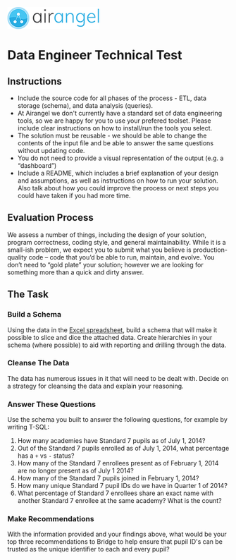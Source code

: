 ![Airangel Logo](Airangel-200.png)

# Data Engineer Technical Test

## Instructions

* Include the source code for all phases of the process - ETL, data storage (schema), and data analysis (queries).
* At Airangel we don't currently have a standard set of data engineering tools, so we are happy for you to use your prefered toolset. Please include clear instructions on how to install/run the tools you select. 
* The solution must be reusable - we should be able to change the contents of the input file and be able to answer the same questions without updating code.
* You do not need to provide a visual representation of the output (e.g. a “dashboard”)
* Include a README, which includes a brief explanation of your design and assumptions, as well as instructions on how to run your solution. Also talk about how you could improve the process or next steps you could have taken if you had more time.

## Evaluation Process
We assess a number of things, including the design of your solution, program correctness, coding style, and general maintainability. While it is a small-ish problem, we expect you to submit what you believe is production-quality code – code that you’d be able to run, maintain, and evolve. You don’t need to “gold plate” your solution; however we are looking for something more than a quick and dirty answer.

## The Task

### Build a Schema

Using the data in the [Excel spreadsheet](Data.xlsx), build a schema that will make it possible to slice and dice the attached data. Create hierarchies in your schema (where possible) to aid with reporting and drilling through the data.

### Cleanse The Data

The data has numerous issues in it that will need to be dealt with. Decide on a strategy for cleansing the data and explain your reasoning.

### Answer These Questions

Use the schema you built to answer the following questions, for example by writing T-SQL:

1. How many academies have Standard 7 pupils as of July 1, 2014?
2. Out of the Standard 7 pupils enrolled as of July 1, 2014, what percentage has a `+` vs `-` status?
3. How many of the Standard 7 enrollees present as of February 1, 2014 are no longer present as of July 1 2014?
4. How many of the Standard 7 pupils joined in February 1, 2014?
5. How many unique Standard 7 pupil IDs do we have in Quarter 1 of 2014?
6. What percentage of Standard 7 enrollees share an exact name with another Standard 7 enrollee at the same academy? What is the count?

### Make Recommendations

With the information provided and your findings above, what would be your top three recommendations to Bridge to help ensure that pupil ID's can be trusted as the unique identifier to each and every pupil?
